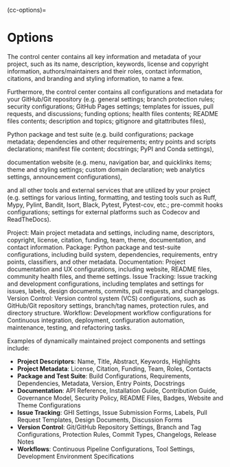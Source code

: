 (cc-options)=
# Options

The control center contains all key information and metadata of your project,
such as its name, description, keywords, license and copyright information,
authors/maintainers and their roles, contact information, citations,
and branding and styling information, to name a few.


Furthermore, the control center contains all configurations and metadata for your
GitHub/Git repository (e.g. general settings; branch protection rules; security configurations;
GitHub Pages settings; templates for issues, pull requests, and discussions; funding options;
health files contents; README files contents; description and topics; gitignore and gitattributes files),

Python package and test suite (e.g. build configurations; package metadata; dependencies
and other requirements; entry points and scripts declarations; manifest file content;
docstrings; PyPI and Conda settings),

documentation website (e.g. menu, navigation bar, and quicklinks items; theme and styling settings;
custom domain declaration; web analytics settings, announcement configurations),

and all other tools and external services that are utilized by your project
(e.g. settings for various linting, formatting, and testing tools such as
Ruff, Mypy, Pylint, Bandit, Isort, Black, Pytest, Pytest-cov, etc.;
pre-commit hooks configurations; settings for external platforms such as Codecov and ReadTheDocs).



Project: Main project metadata and settings, including
      name, descriptors, copyright, license, citation,
      funding, team, theme, documentation, and contact information.
  Package: Python package and test-suite configurations,
      including build system, dependencies, requirements,
      entry points, classifiers, and other metadata.
  Documentation: Project documentation and UX configurations, including
      website, README files, community health files, and theme settings.
  Issue Tracking: Issue tracking and development configurations,
      including templates and settings for issues, labels, 
      design documents, commits, pull requests, and changelogs.
  Version Control: Version control system (VCS) configurations, such as
      GitHub/Git repository settings, branch/tag names,
      protection rules, and directory structure.
  Workflow: Development workflow configurations for 
      Continuous integration, deployment, configuration automation,
      maintenance, testing, and refactoring tasks.


Examples of dynamically maintained project components and settings include:

- **Project Descriptors**:
  Name, Title, Abstract, Keywords, Highlights
- **Project Metadata**:
  License, Citation, Funding, Team, Roles, Contacts
- **Package and Test Suite**:
  Build Configurations, Requirements, Dependencies,
  Metadata, Version, Entry Points, Docstrings
- **Documentation**:
  API Reference, Installation Guide, Contribution Guide, Governance Model,
  Security Policy, README Files, Badges, Website and Theme Configurations
- **Issue Tracking**:
  GHI Settings, Issue Submission Forms, Labels, Pull Request Templates,
  Design Documents, Discussion Forms
- **Version Control**:
  Git/GitHub Repository Settings, Branch and Tag Configurations,
  Protection Rules, Commit Types, Changelogs, Release Notes
- **Workflows**:
  Continuous Pipeline Configurations, Tool Settings, Development Environment Specifications
